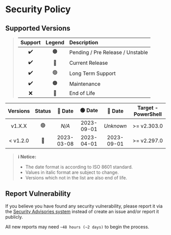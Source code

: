 # Security Policy

## Supported Versions

> | **Support** | **Legend** | **Description** |
> |:-:|:-:|:--|
> | ✔️ | 🟤 | Pending / Pre Release / Unstable |
> | ✔️ | 🔵 | Current Release |
> | ✔️ | 🟢 | Long Term Support |
> | ✔️ | 🟠 | Maintenance |
> | ❌ | 🔴 | End of Life |

| **Versions** | **Status** | **🔵 Date** | **🟢 Date** | **🔴 Date** | **Target - PowerShell** |
|:-:|:-:|:-:|:-:|:-:|:-:|
| v1.X.X | 🟢 | *N/A* | 2023-09-01 | *Unknown* | >= v2.303.0 | >= v7.2.0 |
| < v1.2.0 | 🔴 | 2023-03-08 | 2023-04-01 | 2023-09-01 | >= v2.297.0 | >= v7.2.0 |

> **ℹ️ Notice:**
>
> - The date format is according to ISO 8601 standard.
> - Values in italic format are subject to change.
> - Versions which not in the list are also end of life.

## Report Vulnerability

If you believe you have found any security vulnerability, please report it via the [Security Advisories system](https://github.com/hugoalh-studio/setup-powershell-toolkit-ghaction/security/advisories/new) instead of create an issue and/or report it publicly.

All new reports may need `~48 hours (~2 days)` to begin the process.
